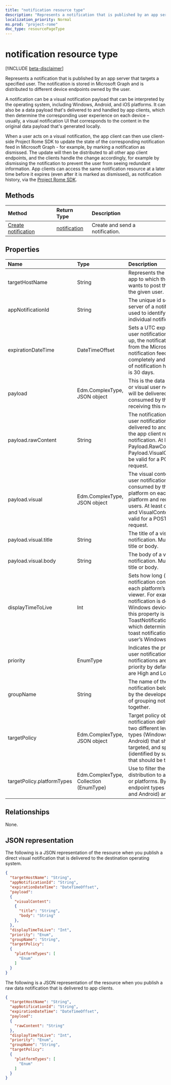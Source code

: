 ```yaml
---
title: "notification resource type"
description: "Represents a notification that is published by an app server that targets a specified user. The notification is stored in Microsoft Graph and is distributed to different device endpoints owned by the user. "
localization_priority: Normal
ms.prod: "project-rome"
doc_type: resourcePageType
---
```


# notification resource type
[!INCLUDE [beta-disclaimer](../../includes/beta-disclaimer.md)]

Represents a notification that is published by an app server that targets a specified user. The notification is stored in Microsoft Graph and is distributed to different device endpoints owned by the user. 

A notification can be a visual notification payload that can be interpreted by the operating system, including Windows, Android, and iOS platforms. It can also be a data payload that's delivered to and handled by app clients, which then determine the corresponding user experience on each device – usually, a visual notification UI that corresponds to the content in the original data payload that's generated locally. 

When a user acts on a visual notification, the app client can then use client-side Project Rome SDK to update the state of the corresponding notification feed in Microsoft Graph - for example, by marking a notification as dismissed. The update will then be distributed to all other app client endpoints, and the clients handle the change accordingly, for example by dismissing the notification to prevent the user from seeing redundant information. App clients can access the same notification resource at a later time before it expires (even after it is marked as dismissed), as notification history, via the [Project Rome SDK](https://github.com/Microsoft/project-rome). 

## Methods
|Method | Return Type | Description|
|:------|:------------|:-----------|
|[Create notification](../api/projectrome-notification-post.md) | [notification](projectrome-notification.md) |Create and send a notification. |

## Properties
|Name | Type | Description|
|:----|:-----|:-----------|
| targetHostName | String | Represents the host name of the app to which the calling service wants to post the notification, for the given user. |
| appNotificationId | String | The unique id set by the app server of a notification that is used to identify and target an individual notification. |
| expirationDateTime | DateTimeOffset | Sets a UTC expiration time on a user notification - when time is up, the notification is removed from the Microsoft Graph notification feed store completely and is no longer part of notification history. Max value is 30 days. |
| payload | Edm.ComplexType, JSON object | This is the data content of a raw or visual user notification that will be delivered to and consumed by the app client receiving this notification. |
| payload.rawContent | String | The notification content of a raw user notification that will be delivered to and consumed by the app client receiving this notification. At least one of Payload.RawContent and Payload.VisualContent needs to be valid for a POST Notification request. |
| payload.visual | Edm.ComplexType, JSON object | The visual content of a visual user notification, which will be consumed by the notification platform on each mobile platform and rendered for the users. At least one of Content and VisualContent needs to be valid for a POST Notification request. |
| payload.visual.title | String | The title of a visual user notification. Must have either title or body. |
| payload.visual.body | String | The body of a visual user notification. Must have either title or body. |
| displayTimeToLive | Int | Sets how long (in seconds) this notification content will stay in each platform’s notification viewer. For example, when the notification is delivered to a Windows device, the value of this property is passed on to ToastNotification.ExpirationTime, which determines how long the toast notification will stay in the user’s Windows Action Center. |
| priority | EnumType | Indicates the priority of a raw user notification. Visual notifications are sent with high priority by default. Valid values are High and Low. |
| groupName | String | The name of the group that this notification belongs to. It is set by the developer for the purpose of grouping notifications together. |
| targetPolicy | Edm.ComplexType, JSON object | Target policy object handles notification delivery policy at two different levels - endpoint types (Windows, iOS and Android) that should be targeted, and specific endpoints (identified by subscription ids) that should be targeted. |
| targetPolicy.platformTypes | Edm.ComplexType, Collection (EnumType) | Use to filter the notification distribution to a specific platform or platforms. By default, all push endpoint types (iOS, Windows, and Android) are enabled. |

## Relationships
None.

## JSON representation
The following is a JSON representation of the resource when you publish a direct visual notification that is delivered to the destination operating system.

```json
{	
  "targetHostName": "String",
  "appNotificationId": "String",
  "expirationDateTime": "DateTimeOffset",
  "payload":  
  {
    "visualContent": 
    {
      "title": "String",
      "body": "String"
    },
  },
  "displayTimeToLive": "Int",
  "priority": "Enum",
  "groupName": "String",
  "targetPolicy":
  {
    "platformTypes": [ 
      "Enum"
    ]
  }
}
```

The following is a JSON representation of the resource when you publish a raw data notification that is delivered to app clients.
```json
{	
  "targetHostName": "String",
  "appNotificationId": "String",
  "expirationDateTime": "DateTimeOffset",
  "payload":  
  {
    "rawContent": "String"
  },
  "displayTimeToLive": "Int",
  "priority": "Enum",
  "groupName": "String",
  "targetPolicy":
  {
    "platformTypes": [ 
      "Enum"
    ]
  }
}
```
